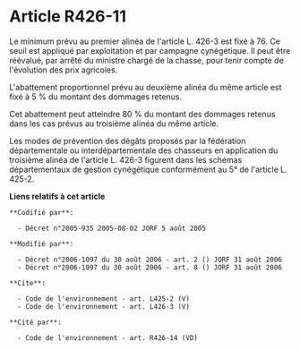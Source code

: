 # Article R426-11

Le minimum prévu au premier alinéa de l'article L. 426-3 est fixé à 76. Ce seuil est appliqué par exploitation et par
campagne cynégétique. Il peut être réévalué, par arrêté du ministre chargé de la chasse, pour tenir compte de l'évolution des
prix agricoles. 

L'abattement proportionnel prévu au deuxième alinéa du même article est fixé à 5 % du montant des dommages retenus. 

Cet abattement peut atteindre 80 % du montant des dommages retenus dans les cas prévus au troisième alinéa du même article. 

Les modes de prévention des dégâts proposés par la fédération départementale ou interdépartementale des chasseurs en
application du troisième alinéa de l'article L. 426-3 figurent dans les schémas départementaux de gestion cynégétique
conformément au 5° de l'article L. 425-2.

**Liens relatifs à cet article**

	**Codifié par**:

	  - Décret n°2005-935 2005-08-02 JORF 5 août 2005

	**Modifié par**:

	  - Décret n°2006-1097 du 30 août 2006 - art. 2 () JORF 31 août 2006
	  - Décret n°2006-1097 du 30 août 2006 - art. 8 () JORF 31 août 2006

	**Cite**:

	  - Code de l'environnement - art. L425-2 (V)
	  - Code de l'environnement - art. L426-3 (V)

	**Cité par**:

	  - Code de l'environnement - art. R426-14 (VD)
